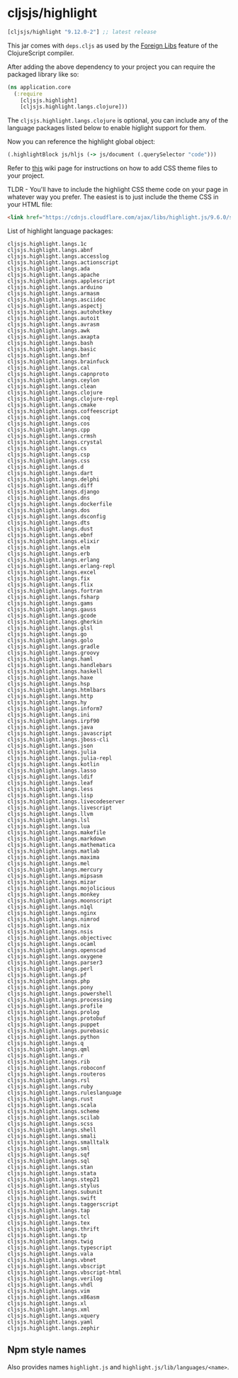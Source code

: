 # cljsjs/highlight

[](dependency)
```clojure
[cljsjs/highlight "9.12.0-2"] ;; latest release
```
[](/dependency)

This jar comes with `deps.cljs` as used by the [Foreign Libs][flibs] feature
of the ClojureScript compiler.

After adding the above dependency to your project
you can require the packaged library like so:

```clojure
(ns application.core
  (:require
    [cljsjs.highlight]
    [cljsjs.highlight.langs.clojure]))
```

The `cljsjs.highlight.langs.clojure` is optional, you can include any of the
language packages listed below to enable higlight support for them.

Now you can reference the highlight global object:

```clojure
(.highlightBlock js/hljs (-> js/document (.querySelector "code")))
```

Refer to [this](https://github.com/cljsjs/packages/wiki/Non-JS-Assets) wiki page
for instructions on how to add CSS theme files to your project.

TLDR - You'll have to include the highlight CSS theme code on your page in
whatever way you prefer. The easiest is to just include the theme CSS in your
HTML file:

```html
<link href="https://cdnjs.cloudflare.com/ajax/libs/highlight.js/9.6.0/styles/zenburn.min.css" rel="stylesheet" type="text/css">
```

List of highlight language packages:

```
cljsjs.highlight.langs.1c
cljsjs.highlight.langs.abnf
cljsjs.highlight.langs.accesslog
cljsjs.highlight.langs.actionscript
cljsjs.highlight.langs.ada
cljsjs.highlight.langs.apache
cljsjs.highlight.langs.applescript
cljsjs.highlight.langs.arduino
cljsjs.highlight.langs.armasm
cljsjs.highlight.langs.asciidoc
cljsjs.highlight.langs.aspectj
cljsjs.highlight.langs.autohotkey
cljsjs.highlight.langs.autoit
cljsjs.highlight.langs.avrasm
cljsjs.highlight.langs.awk
cljsjs.highlight.langs.axapta
cljsjs.highlight.langs.bash
cljsjs.highlight.langs.basic
cljsjs.highlight.langs.bnf
cljsjs.highlight.langs.brainfuck
cljsjs.highlight.langs.cal
cljsjs.highlight.langs.capnproto
cljsjs.highlight.langs.ceylon
cljsjs.highlight.langs.clean
cljsjs.highlight.langs.clojure
cljsjs.highlight.langs.clojure-repl
cljsjs.highlight.langs.cmake
cljsjs.highlight.langs.coffeescript
cljsjs.highlight.langs.coq
cljsjs.highlight.langs.cos
cljsjs.highlight.langs.cpp
cljsjs.highlight.langs.crmsh
cljsjs.highlight.langs.crystal
cljsjs.highlight.langs.cs
cljsjs.highlight.langs.csp
cljsjs.highlight.langs.css
cljsjs.highlight.langs.d
cljsjs.highlight.langs.dart
cljsjs.highlight.langs.delphi
cljsjs.highlight.langs.diff
cljsjs.highlight.langs.django
cljsjs.highlight.langs.dns
cljsjs.highlight.langs.dockerfile
cljsjs.highlight.langs.dos
cljsjs.highlight.langs.dsconfig
cljsjs.highlight.langs.dts
cljsjs.highlight.langs.dust
cljsjs.highlight.langs.ebnf
cljsjs.highlight.langs.elixir
cljsjs.highlight.langs.elm
cljsjs.highlight.langs.erb
cljsjs.highlight.langs.erlang
cljsjs.highlight.langs.erlang-repl
cljsjs.highlight.langs.excel
cljsjs.highlight.langs.fix
cljsjs.highlight.langs.flix
cljsjs.highlight.langs.fortran
cljsjs.highlight.langs.fsharp
cljsjs.highlight.langs.gams
cljsjs.highlight.langs.gauss
cljsjs.highlight.langs.gcode
cljsjs.highlight.langs.gherkin
cljsjs.highlight.langs.glsl
cljsjs.highlight.langs.go
cljsjs.highlight.langs.golo
cljsjs.highlight.langs.gradle
cljsjs.highlight.langs.groovy
cljsjs.highlight.langs.haml
cljsjs.highlight.langs.handlebars
cljsjs.highlight.langs.haskell
cljsjs.highlight.langs.haxe
cljsjs.highlight.langs.hsp
cljsjs.highlight.langs.htmlbars
cljsjs.highlight.langs.http
cljsjs.highlight.langs.hy
cljsjs.highlight.langs.inform7
cljsjs.highlight.langs.ini
cljsjs.highlight.langs.irpf90
cljsjs.highlight.langs.java
cljsjs.highlight.langs.javascript
cljsjs.highlight.langs.jboss-cli
cljsjs.highlight.langs.json
cljsjs.highlight.langs.julia
cljsjs.highlight.langs.julia-repl
cljsjs.highlight.langs.kotlin
cljsjs.highlight.langs.lasso
cljsjs.highlight.langs.ldif
cljsjs.highlight.langs.leaf
cljsjs.highlight.langs.less
cljsjs.highlight.langs.lisp
cljsjs.highlight.langs.livecodeserver
cljsjs.highlight.langs.livescript
cljsjs.highlight.langs.llvm
cljsjs.highlight.langs.lsl
cljsjs.highlight.langs.lua
cljsjs.highlight.langs.makefile
cljsjs.highlight.langs.markdown
cljsjs.highlight.langs.mathematica
cljsjs.highlight.langs.matlab
cljsjs.highlight.langs.maxima
cljsjs.highlight.langs.mel
cljsjs.highlight.langs.mercury
cljsjs.highlight.langs.mipsasm
cljsjs.highlight.langs.mizar
cljsjs.highlight.langs.mojolicious
cljsjs.highlight.langs.monkey
cljsjs.highlight.langs.moonscript
cljsjs.highlight.langs.n1ql
cljsjs.highlight.langs.nginx
cljsjs.highlight.langs.nimrod
cljsjs.highlight.langs.nix
cljsjs.highlight.langs.nsis
cljsjs.highlight.langs.objectivec
cljsjs.highlight.langs.ocaml
cljsjs.highlight.langs.openscad
cljsjs.highlight.langs.oxygene
cljsjs.highlight.langs.parser3
cljsjs.highlight.langs.perl
cljsjs.highlight.langs.pf
cljsjs.highlight.langs.php
cljsjs.highlight.langs.pony
cljsjs.highlight.langs.powershell
cljsjs.highlight.langs.processing
cljsjs.highlight.langs.profile
cljsjs.highlight.langs.prolog
cljsjs.highlight.langs.protobuf
cljsjs.highlight.langs.puppet
cljsjs.highlight.langs.purebasic
cljsjs.highlight.langs.python
cljsjs.highlight.langs.q
cljsjs.highlight.langs.qml
cljsjs.highlight.langs.r
cljsjs.highlight.langs.rib
cljsjs.highlight.langs.roboconf
cljsjs.highlight.langs.routeros
cljsjs.highlight.langs.rsl
cljsjs.highlight.langs.ruby
cljsjs.highlight.langs.ruleslanguage
cljsjs.highlight.langs.rust
cljsjs.highlight.langs.scala
cljsjs.highlight.langs.scheme
cljsjs.highlight.langs.scilab
cljsjs.highlight.langs.scss
cljsjs.highlight.langs.shell
cljsjs.highlight.langs.smali
cljsjs.highlight.langs.smalltalk
cljsjs.highlight.langs.sml
cljsjs.highlight.langs.sqf
cljsjs.highlight.langs.sql
cljsjs.highlight.langs.stan
cljsjs.highlight.langs.stata
cljsjs.highlight.langs.step21
cljsjs.highlight.langs.stylus
cljsjs.highlight.langs.subunit
cljsjs.highlight.langs.swift
cljsjs.highlight.langs.taggerscript
cljsjs.highlight.langs.tap
cljsjs.highlight.langs.tcl
cljsjs.highlight.langs.tex
cljsjs.highlight.langs.thrift
cljsjs.highlight.langs.tp
cljsjs.highlight.langs.twig
cljsjs.highlight.langs.typescript
cljsjs.highlight.langs.vala
cljsjs.highlight.langs.vbnet
cljsjs.highlight.langs.vbscript
cljsjs.highlight.langs.vbscript-html
cljsjs.highlight.langs.verilog
cljsjs.highlight.langs.vhdl
cljsjs.highlight.langs.vim
cljsjs.highlight.langs.x86asm
cljsjs.highlight.langs.xl
cljsjs.highlight.langs.xml
cljsjs.highlight.langs.xquery
cljsjs.highlight.langs.yaml
cljsjs.highlight.langs.zephir
```


## Npm style names

Also provides names `highlight.js` and `highlight.js/lib/languages/<name>`.

[flibs]: https://clojurescript.org/reference/packaging-foreign-deps
